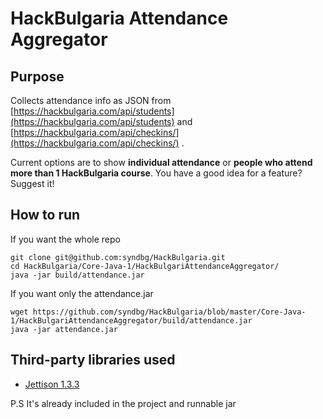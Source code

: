 # HackBulgaria Attendance Aggregator

## Purpose
Collects attendance info as JSON from [https://hackbulgaria.com/api/students](https://hackbulgaria.com/api/students) and [https://hackbulgaria.com/api/checkins/](https://hackbulgaria.com/api/checkins/) .

Current options are to show **individual attendance** or **people who attend more than 1 HackBulgaria course**. 
You have a good idea for a feature? Suggest it!

## How to run
If you want the whole repo
```
git clone git@github.com:syndbg/HackBulgaria.git
cd HackBulgaria/Core-Java-1/HackBulgariAttendanceAggregator/
java -jar build/attendance.jar
```


If you want only the attendance.jar
```
wget https://github.com/syndbg/HackBulgaria/blob/master/Core-Java-1/HackBulgariAttendanceAggregator/build/attendance.jar
java -jar attendance.jar
```

## Third-party libraries used 
* [Jettison 1.3.3](http://jettison.codehaus.org/)

P.S It's already included in the project and runnable jar

